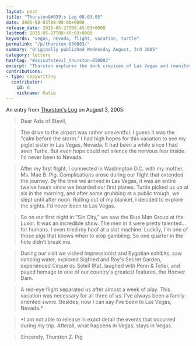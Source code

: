 ```yaml
---
layout: post
title: "Thurston&#039;s Log 08.03.05"
date: 2005-08-03T00:00:00+0000
release_date: 2015-05-27T08:45:03+0000
lastmod: 2015-05-27T08:45:03+0000
keywords: "vegas, nevada, flight, vacation, turtle"
permalink: "/p/thurston-050803/"
summary: "Originally published Wednesday August, 3rd 2005"
category: letters
hashtag: "#axisofstevil_thurston-050803"
excerpt: "Thurston explores the dark crevices of Las Vegas and reunites with old acquaintances."
contributions:
- type: copywriting
  contributor:
    id: 6
    nickname: Katie
---
```


An entry from [Thurston's Log](/p/thurston) on August 3, 2005:

> Dear Axis of Stevil,

> The drive to the airport was rather uneventful. I guess it was the "calm before the storm." I had high hopes for this vacation to see my piglet sister in Las Vegas, Nevada. It had been a while since I had seen Turtle. But even hope could not silence the nervous fear inside. I'd never been to Nevada.

> After my first flight, I connected in Washington D.C. with my mother, Ms. Mae B. Pig. Complications arose during our flight that extended the journey. By the time we arrived in Las Vegas, it was an entire twelve hours since we boarded our first planes. Turtle picked us up at six in the morning, and after some grubbing at a public trough, we slept until after noon. Rolling out of my blanket, I decided to explore the sights. I'd never been to Las Vegas.

> So on our first night in "Sin City," we saw the Blue Man Group at the Luxor. It was an incredible show. The men in it were pretty talented... for humans. I even tried my hoof at a slot machine. Luckily, I'm one of those pigs that knows when to stop gambling. So one quarter in the hole didn't break me.

> During our visit we visited Impressionist and Eygptian exhibits, saw dancing water, explored Sigfried and Roy's Secret Garden, experienced Cirque du Soleil (Ka), laughed with Penn & Teller, and payed homage to one of our country's greatest features, the Hoover Dam.

> A red-eye flight separated us after almost a week of play. This vacation was necessary for all three of us. I've always been a family-oriented swine. Besides, now I can say I've been to Las Vegas, Nevada.*

> *I am not able to release in exact detail the events that occurred during my trip. Afterall, what happens in Vegas, stays in Vegas.

> Sincerely,
> Thurston Z. Pig
